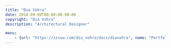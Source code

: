 ```yaml
---
title: "Dia Vohra"
date: 2018-09-09T00:00:00-00:00
copyright: "Dia Vohra"
description: "Architectural Designer"

menu:
    - {url: "https://issuu.com/dia_vohra/docs/diavohra", name: "Portfolio", target: "_blank"}
---
```

